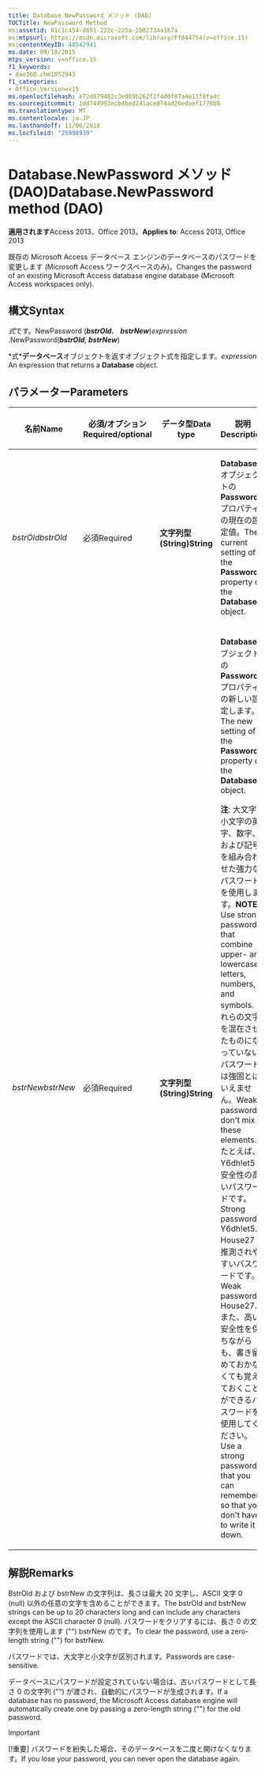```yaml
---
title: Database.NewPassword メソッド (DAO)
TOCTitle: NewPassword Method
ms:assetid: 01c1c454-d651-222c-225a-2b02734a1b7a
ms:mtpsurl: https://msdn.microsoft.com/library/Ff844754(v=office.15)
ms:contentKeyID: 48542941
ms.date: 09/18/2015
mtps_version: v=office.15
f1_keywords:
- dao360.chm1052943
f1_categories:
- Office.Version=v15
ms.openlocfilehash: e72d879482c3ed69b262f2f4d0f07a4e11f8fa4c
ms.sourcegitcommit: 1dd744993ecb4bed241ace874ad26edaef1778b8
ms.translationtype: MT
ms.contentlocale: ja-JP
ms.lasthandoff: 11/06/2018
ms.locfileid: "25998939"
---
```

# <a name="databasenewpassword-method-dao"></a><span data-ttu-id="91e39-102">Database.NewPassword メソッド (DAO)</span><span class="sxs-lookup"><span data-stu-id="91e39-102">Database.NewPassword method (DAO)</span></span>

<span data-ttu-id="91e39-103">**適用されます**Access 2013、Office 2013。</span><span class="sxs-lookup"><span data-stu-id="91e39-103">**Applies to**: Access 2013, Office 2013</span></span>

<span data-ttu-id="91e39-104">既存の Microsoft Access データベース エンジンのデータベースのパスワードを変更します (Microsoft Access ワークスペースのみ)。</span><span class="sxs-lookup"><span data-stu-id="91e39-104">Changes the password of an existing Microsoft Access database engine database (Microsoft Access workspaces only).</span></span>

## <a name="syntax"></a><span data-ttu-id="91e39-105">構文</span><span class="sxs-lookup"><span data-stu-id="91e39-105">Syntax</span></span>

<span data-ttu-id="91e39-106">*式*です。NewPassword (***bstrOld***、 ***bstrNew***)</span><span class="sxs-lookup"><span data-stu-id="91e39-106">*expression* .NewPassword(***bstrOld***, ***bstrNew***)</span></span>

<span data-ttu-id="91e39-107">\*式\***データベース**オブジェクトを返すオブジェクト式を指定します。</span><span class="sxs-lookup"><span data-stu-id="91e39-107">*expression* An expression that returns a **Database** object.</span></span>

## <a name="parameters"></a><span data-ttu-id="91e39-108">パラメーター</span><span class="sxs-lookup"><span data-stu-id="91e39-108">Parameters</span></span>

<table>
<colgroup>
<col style="width: 25%" />
<col style="width: 25%" />
<col style="width: 25%" />
<col style="width: 25%" />
</colgroup>
<thead>
<tr class="header">
<th><p><span data-ttu-id="91e39-109">名前</span><span class="sxs-lookup"><span data-stu-id="91e39-109">Name</span></span></p></th>
<th><p><span data-ttu-id="91e39-110">必須/オプション</span><span class="sxs-lookup"><span data-stu-id="91e39-110">Required/optional</span></span></p></th>
<th><p><span data-ttu-id="91e39-111">データ型</span><span class="sxs-lookup"><span data-stu-id="91e39-111">Data type</span></span></p></th>
<th><p><span data-ttu-id="91e39-112">説明</span><span class="sxs-lookup"><span data-stu-id="91e39-112">Description</span></span></p></th>
</tr>
</thead>
<tbody>
<tr class="odd">
<td><p><span data-ttu-id="91e39-113"><em>bstrOld</em></span><span class="sxs-lookup"><span data-stu-id="91e39-113"><em>bstrOld</em></span></span></p></td>
<td><p><span data-ttu-id="91e39-114">必須</span><span class="sxs-lookup"><span data-stu-id="91e39-114">Required</span></span></p></td>
<td><p><span data-ttu-id="91e39-115"><strong>文字列型 (String)</strong></span><span class="sxs-lookup"><span data-stu-id="91e39-115"><strong>String</strong></span></span></p></td>
<td><p><span data-ttu-id="91e39-116"><strong>Database</strong> オブジェクトの <strong>Password</strong> プロパティの現在の設定値。</span><span class="sxs-lookup"><span data-stu-id="91e39-116">The current setting of the <strong>Password</strong> property of the <strong>Database</strong> object.</span></span></p></td>
</tr>
<tr class="even">
<td><p><span data-ttu-id="91e39-117"><em>bstrNew</em></span><span class="sxs-lookup"><span data-stu-id="91e39-117"><em>bstrNew</em></span></span></p></td>
<td><p><span data-ttu-id="91e39-118">必須</span><span class="sxs-lookup"><span data-stu-id="91e39-118">Required</span></span></p></td>
<td><p><span data-ttu-id="91e39-119"><strong>文字列型 (String)</strong></span><span class="sxs-lookup"><span data-stu-id="91e39-119"><strong>String</strong></span></span></p></td>
<td><p><span data-ttu-id="91e39-120"><strong>Database</strong>オブジェクトの<strong>Password</strong>プロパティの新しい設定します。</span><span class="sxs-lookup"><span data-stu-id="91e39-120">The new setting of the <strong>Password</strong> property of the <strong>Database</strong> object.</span></span></p>
<p><span data-ttu-id="91e39-121"><strong>注</strong>: 大文字と小文字の英字、数字、および記号を組み合わせた強力なパスワードを使用します。</span><span class="sxs-lookup"><span data-stu-id="91e39-121"><strong>NOTE</strong>: Use strong passwords that combine upper- and lowercase letters, numbers, and symbols.</span></span> <span data-ttu-id="91e39-122">これらの文字を混在させたものになっていないパスワードは強固とはいえません。</span><span class="sxs-lookup"><span data-stu-id="91e39-122">Weak passwords don't mix these elements.</span></span> <span data-ttu-id="91e39-123">たとえば、Y6dh!et5 は安全性の高いパスワードです。</span><span class="sxs-lookup"><span data-stu-id="91e39-123">Strong password: Y6dh!et5.</span></span> <span data-ttu-id="91e39-124">House27 は推測されやすいパスワードです。</span><span class="sxs-lookup"><span data-stu-id="91e39-124">Weak password: House27.</span></span> <span data-ttu-id="91e39-125">また、高い安全性を保ちながらも、書き留めておかなくても覚えておくことができるパスワードを使用してください。</span><span class="sxs-lookup"><span data-stu-id="91e39-125">Use a strong password that you can remember so that you don't have to write it down.</span></span></p>
</td>
</tr>
</tbody>
</table>


## <a name="remarks"></a><span data-ttu-id="91e39-126">解説</span><span class="sxs-lookup"><span data-stu-id="91e39-126">Remarks</span></span>

<span data-ttu-id="91e39-127">BstrOld および bstrNew の文字列は、長さは最大 20 文字し、ASCII 文字 0 (null) 以外の任意の文字を含めることができます。</span><span class="sxs-lookup"><span data-stu-id="91e39-127">The bstrOld and bstrNew strings can be up to 20 characters long and can include any characters except the ASCII character 0 (null).</span></span> <span data-ttu-id="91e39-128">パスワードをクリアするには、長さ 0 の文字列を使用します ("") bstrNew のです。</span><span class="sxs-lookup"><span data-stu-id="91e39-128">To clear the password, use a zero-length string ("") for bstrNew.</span></span>

<span data-ttu-id="91e39-129">パスワードでは、大文字と小文字が区別されます。</span><span class="sxs-lookup"><span data-stu-id="91e39-129">Passwords are case-sensitive.</span></span>

<span data-ttu-id="91e39-130">データベースにパスワードが設定されていない場合は、古いパスワードとして長さ 0 の文字列 ("") が渡され、自動的にパスワードが生成されます。</span><span class="sxs-lookup"><span data-stu-id="91e39-130">If a database has no password, the Microsoft Access database engine will automatically create one by passing a zero-length string ("") for the old password.</span></span>


> [!IMPORTANT]
> <span data-ttu-id="91e39-131">[!重要] パスワードを紛失した場合、そのデータベースを二度と開けなくなります。</span><span class="sxs-lookup"><span data-stu-id="91e39-131">If you lose your password, you can never open the database again.</span></span>


